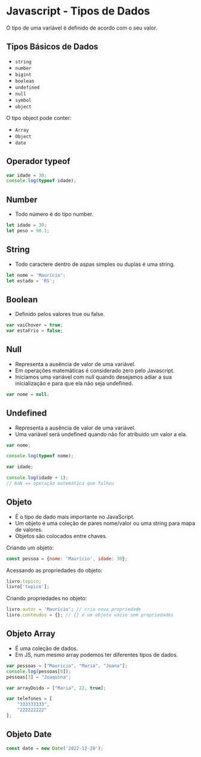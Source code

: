# Javascript - Tipos de Dados

O tipo de uma variável é definido de acordo com o seu valor.  

## Tipos Básicos de Dados 

- ```string```
- ```number```
- ```bigint```
- ```boolean``` 
- ```undefined```
- ```null``` 
- ```symbol```
- ```object``` 

O tipo object pode conter:

- ```Array```
- ```Object```
- ```date```    

## Operador typeof

~~~javascript
var idade = 30;
console.log(typeof idade);
~~~

## Number

- Todo número é do tipo number.

~~~javascript
let idade = 30;
let peso = 90.1;
~~~

## String

- Todo caractere dentro de aspas simples ou duplas é uma string.

~~~javascript
let nome = 'Maurício';
let estado = 'RS';
~~~

## Boolean

- Definido pelos valores true ou false.

~~~javascript
var vaiChover = true;
var estaFrio = false;
~~~

## Null

- Representa a ausência de valor de uma variável.
- Em operações matemáticas é considerado zero pelo Javascript.
- Iniciamos uma variável com null quando desejamos adiar a sua inicialização e para que ela não seja undefined.

~~~javascript
var nome = null;
~~~

## Undefined

- Representa a ausência de valor de uma variável.
- Uma variável será undefined quando não for atribuído um valor a ela.

~~~javascript
var nome;

console.log(typeof nome);
~~~

~~~javascript
var idade;

console.log(idade + 1);
// NaN == operação matemática que falhou
~~~

## Objeto

- É o tipo de dado mais importante no JavaScript.
- Um objeto é uma coleção de pares nome/valor ou uma string para mapa de valores.
- Objetos são colocados entre chaves.

Criando um objeto:

~~~javascript
const pessoa = {nome: 'Maurício', idade: 30};
~~~

Acessando as propriedades do objeto:

~~~javascript
livro.topico;
livro['topico'];
~~~

Criando propriedades no objeto:

~~~javascript
livro.autor = 'Maurício'; // cria nova propriedade
livro.conteudos = {}; // {} é um objeto vazio sem propriedades
~~~

## Objeto Array

- É uma coleção de dados.
- Em JS, num mesmo array podemos ter diferentes tipos de dados.

~~~javascript
var pessoas = ["Mauricio", "Maria", "Joana"];
console.log(pessoas[0]);
pessoas[3] = "Joaquina";
~~~

~~~javascript
var arrayDoido = ["Maria", 22, true];
~~~

~~~javascript
var telefones = [
    "333333333",
    "222222222"
];
~~~

## Objeto Date 

~~~javascript
const date = new Date('2022-12-28');
~~~
